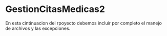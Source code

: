 # GestionCitasMedicas2
En esta cintinuacion del rpoyecto debemos incluir por completo el manejo de archivos y las excepciones. 
